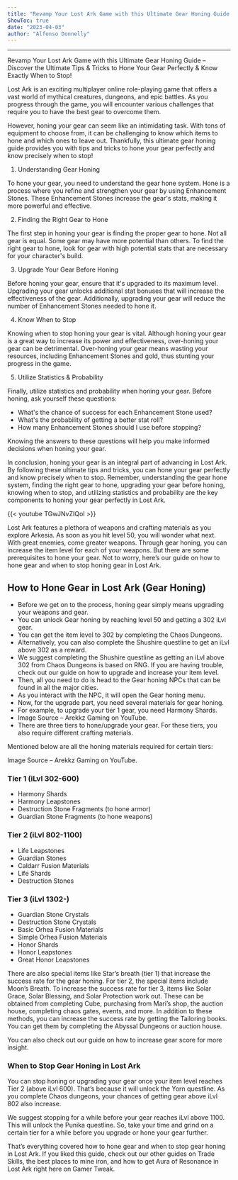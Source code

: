 ```yaml
---
title: "Revamp Your Lost Ark Game with this Ultimate Gear Honing Guide – Discover the Ultimate Tips & Tricks to Hone Your Gear Perfectly & Know Exactly When to Stop!"
ShowToc: true 
date: "2023-04-03"
author: "Alfonso Donnelly"
---
```

*****
Revamp Your Lost Ark Game with this Ultimate Gear Honing Guide – Discover the Ultimate Tips & Tricks to Hone Your Gear Perfectly & Know Exactly When to Stop!

Lost Ark is an exciting multiplayer online role-playing game that offers a vast world of mythical creatures, dungeons, and epic battles. As you progress through the game, you will encounter various challenges that require you to have the best gear to overcome them.

However, honing your gear can seem like an intimidating task. With tons of equipment to choose from, it can be challenging to know which items to hone and which ones to leave out. Thankfully, this ultimate gear honing guide provides you with tips and tricks to hone your gear perfectly and know precisely when to stop!

1. Understanding Gear Honing

To hone your gear, you need to understand the gear hone system. Hone is a process where you refine and strengthen your gear by using Enhancement Stones. These Enhancement Stones increase the gear's stats, making it more powerful and effective.

2. Finding the Right Gear to Hone

The first step in honing your gear is finding the proper gear to hone. Not all gear is equal. Some gear may have more potential than others. To find the right gear to hone, look for gear with high potential stats that are necessary for your character's build.

3. Upgrade Your Gear Before Honing

Before honing your gear, ensure that it's upgraded to its maximum level. Upgrading your gear unlocks additional stat bonuses that will increase the effectiveness of the gear. Additionally, upgrading your gear will reduce the number of Enhancement Stones needed to hone it.

4. Know When to Stop

Knowing when to stop honing your gear is vital. Although honing your gear is a great way to increase its power and effectiveness, over-honing your gear can be detrimental. Over-honing your gear means wasting your resources, including Enhancement Stones and gold, thus stunting your progress in the game.

5. Utilize Statistics & Probability

Finally, utilize statistics and probability when honing your gear. Before honing, ask yourself these questions:

- What's the chance of success for each Enhancement Stone used?
- What's the probability of getting a better stat roll?
- How many Enhancement Stones should I use before stopping?

Knowing the answers to these questions will help you make informed decisions when honing your gear.

In conclusion, honing your gear is an integral part of advancing in Lost Ark. By following these ultimate tips and tricks, you can hone your gear perfectly and know precisely when to stop. Remember, understanding the gear hone system, finding the right gear to hone, upgrading your gear before honing, knowing when to stop, and utilizing statistics and probability are the key components to honing your gear perfectly in Lost Ark.

{{< youtube TGwJNvZIQoI >}} 



Lost Ark features a plethora of weapons and crafting materials as you explore Arkesia. As soon as you hit level 50, you will wonder what next. With great enemies, come greater weapons. Through gear honing, you can increase the item level for each of your weapons. But there are some prerequisites to hone your gear. Not to worry, here’s our guide on how to hone gear and when to stop honing gear in Lost Ark.
 
## How to Hone Gear in Lost Ark (Gear Honing)
 
- Before we get on to the process, honing gear simply means upgrading your weapons and gear.
 - You can unlock Gear honing by reaching level 50 and getting a 302 iLvl gear.
 - You can get the item level to 302 by completing the Chaos Dungeons.
 - Alternatively, you can also complete the Shushire questline to get an iLvl above 302 as a reward.
 - We suggest completing the Shushire questline as getting an iLvl above 302 from Chaos Dungeons is based on RNG. If you are having trouble, check out our guide on how to upgrade and increase your item level.
 - Then, all you need to do is head to the Gear honing NPCs that can be found in all the major cities.
 - As you interact with the NPC, it will open the Gear honing menu.
 - Now, for the upgrade part, you need several materials for gear honing.
 - For example, to upgrade your tier 1 gear, you need Harmony Shards.
 - Image Source – Arekkz Gaming on YouTube.
 - There are three tiers to hone/upgrade your gear. For these tiers, you also require different crafting materials.

 
Mentioned below are all the honing materials required for certain tiers:
 
Image Source – Arekkz Gaming on YouTube.
 
### Tier 1 (iLvl 302-600)
 
- Harmony Shards
 - Harmony Leapstones
 - Destruction Stone Fragments (to hone armor)
 - Guardian Stone Fragments (to hone weapons)

 
### Tier 2 (iLvl 802-1100)
 
- Life Leapstones
 - Guardian Stones
 - Caldarr Fusion Materials
 - Life Shards
 - Destruction Stones

 
### Tier 3 (iLvl 1302-)
 
- Guardian Stone Crystals
 - Destruction Stone Crystals
 - Basic Orhea Fusion Materials
 - Simple Orhea Fusion Materials
 - Honor Shards
 - Honor Leapstones
 - Great Honor Leapstones

 
There are also special items like Star’s breath (tier 1) that increase the success rate for the gear honing. For tier 2, the special items include Moon’s Breath. To increase the success rate for tier 3, items like Solar Grace, Solar Blessing, and Solar Protection work out. These can be obtained from completing Cube, purchasing from Mari’s shop, the auction house, completing chaos gates, events, and more. In addition to these methods, you can increase the success rate by getting the Tailoring books. You can get them by completing the Abyssal Dungeons or auction house.
 
You can also check out our guide on how to increase gear score for more insight.
 
### When to Stop Gear Honing in Lost Ark
 
You can stop honing or upgrading your gear once your item level reaches Tier 2 (above iLvl 600). That’s because it will unlock the Yorn questline. As you complete Chaos dungeons, your chances of getting gear above iLvl 802 also increase.
 
We suggest stopping for a while before your gear reaches iLvl above 1100. This will unlock the Punika questline. So, take your time and grind on a certain tier for a while before you upgrade or hone your gear further.
 
That’s everything covered how to hone gear and when to stop gear honing in Lost Ark. If you liked this guide, check out our other guides on Trade Skills, the best places to mine iron, and how to get Aura of Resonance in Lost Ark right here on Gamer Tweak.



